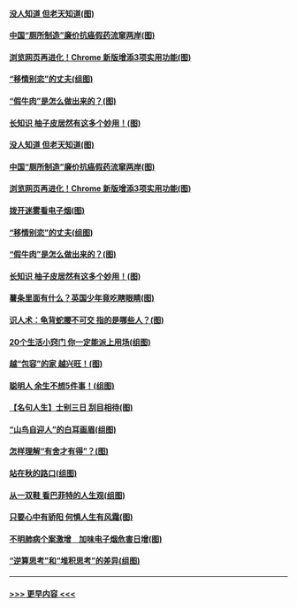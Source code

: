 #### [没人知道 但老天知道(图)](../pages/p8/907731.md?t=09181900) 
#### [中国“厕所制造”廉价抗癌假药流窜两岸(图)](../pages/p8/907723.md?t=09181900) 
#### [浏览网页再进化！Chrome 新版增添3项实用功能(图)](../pages/p8/907714.md?t=09181900) 
#### [“移情别恋”的丈夫(组图)](../pages/p8/907644.md?t=09181900) 
#### [“假牛肉”是怎么做出来的？(图)](../pages/p8/907668.md?t=09181900) 
#### [长知识 柚子皮居然有这多个妙用！(图)](../pages/p8/907425.md?t=09181900) 
#### [没人知道 但老天知道(图)](../pages/p8/907731.md?t=09181900) 
#### [中国“厕所制造”廉价抗癌假药流窜两岸(图)](../pages/p8/907723.md?t=09181900) 
#### [浏览网页再进化！Chrome 新版增添3项实用功能(图)](../pages/p8/907714.md?t=09181900) 
#### [拨开迷雾看电子烟(图)](../pages/p8/907427.md?t=09181900) 
#### [“移情别恋”的丈夫(组图)](../pages/p8/907644.md?t=09181900) 
#### [“假牛肉”是怎么做出来的？(图)](../pages/p8/907668.md?t=09181900) 
#### [长知识 柚子皮居然有这多个妙用！(图)](../pages/p8/907425.md?t=09181900) 
#### [薯条里面有什么？英国少年竟吃瞎眼睛(图)](../pages/p8/907381.md?t=09181900) 
#### [识人术：龟背蛇腰不可交 指的是哪些人？(图)](../pages/p8/907503.md?t=09181900) 
#### [20个生活小窍门 你一定能派上用场(组图)](../pages/p8/907510.md?t=09181900) 
#### [越“包容”的家 越兴旺！(图)](../pages/p8/907328.md?t=09181900) 
#### [聪明人 余生不想5件事！(组图)](../pages/p8/907364.md?t=09181900) 
#### [【名句人生】士别三日 刮目相待(图)](../pages/p8/906988.md?t=09181900) 
#### [“山鸟自迎人”的白耳画眉(组图)](../pages/p8/907332.md?t=09181900) 
#### [怎样理解“有舍才有得”？(图)](../pages/p8/906872.md?t=09181900) 
#### [站在秋的路口(组图)](../pages/p8/906914.md?t=09181900) 
#### [从一双鞋 看巴菲特的人生观(组图)](../pages/p8/907311.md?t=09181900) 
#### [只要心中有骄阳 何惧人生有风霜(图)](../pages/p8/907320.md?t=09181900) 
#### [不明肺病个案激增　加味电子烟危害日增(图)](../pages/p8/907307.md?t=09181900) 
#### [“逆算思考”和“堆积思考”的差异(组图)](../pages/p8/907229.md?t=09181900) 

----
#### [ >>> 更早内容 <<< ](../indexes/p8-earlier.md)
